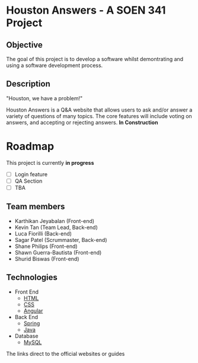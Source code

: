 # Houston Answers - A SOEN 341 Project
## Objective
The goal of this project is to develop a software whilst demontrating and using a software development process. 
## Description
"Houston, we have a problem!"

Houston Answers is a Q&A website that allows users to ask and/or answer a variety of questions of many topics. The core features will include voting on answers, and accepting or rejecting answers. **In Construction**
# Roadmap
This project is currently **in progress**
- [ ] Login feature
- [ ] QA Section
- [ ] TBA
## Team members
* Karthikan Jeyabalan (Front-end)
* Kevin Tan (Team Lead, Back-end)
* Luca Fiorilli (Back-end)
* Sagar Patel (Scrummaster, Back-end)
* Shane Philips (Front-end)
* Shawn Guerra-Bautista (Front-end)
* Shurid Biswas (Front-end)
## Technologies
* Front End
  * [HTML](https://www.w3schools.com/html/)
  * [CSS](https://www.w3schools.com/css/)
  * [Angular](https://angular.io)
* Back End
  * [Spring](https://spring.io)
  * [Java](https://www.oracle.com/java/java9.html)
* Database
  * [MySQL](https://www.mysql.com)
  
The links direct to the official websites or guides

